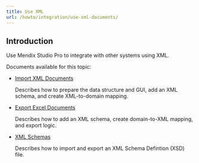 ```yaml
---
title: Use XML
url: /howto/integration/use-xml-documents/
---
```


## Introduction 

Use Mendix Studio Pro to integrate with other systems using XML. 

Documents available for this topic:

* [Import XML Documents](/howto/integration/importing-xml-documents/)

    Describes how to prepare the data structure and GUI, add an XML schema, and create XML-to-domain mapping.

* [Export Excel Documents](/howto/integration/export-xml-documents/)

    Describes how to add an XML schema, create domain-to-XML mapping, and export logic.

* [XML Schemas](/refguide/xml-schema-support/)

    Describes how to import and export an XML Schema Defintion (XSD) file. 
